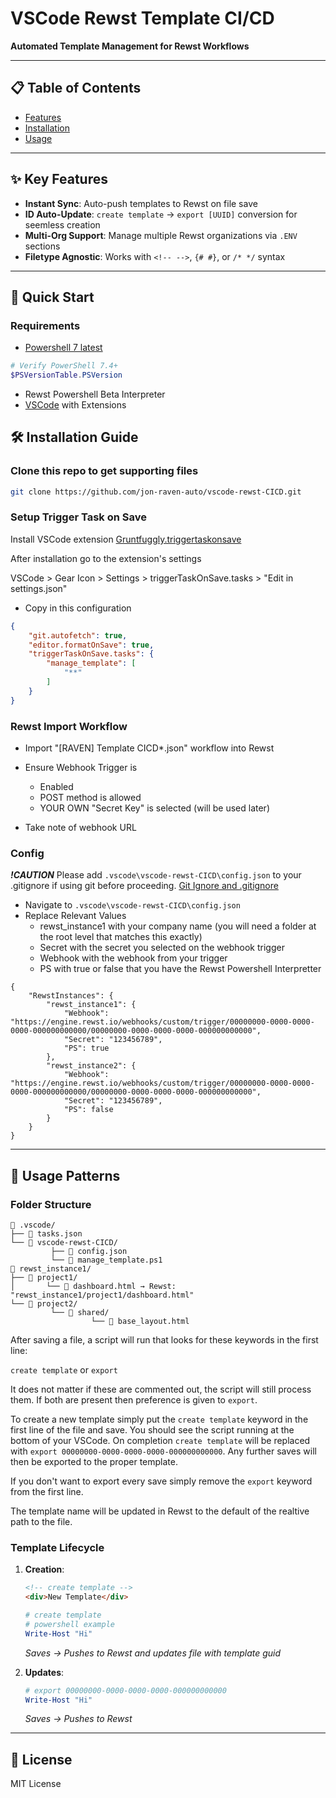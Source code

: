 # VSCode Rewst Template CI/CD  
**Automated Template Management for Rewst Workflows**  

---

## 📋 Table of Contents  
- [Features](#-key-features)  
- [Installation](#-installation-guide)  
- [Usage](#-usage-patterns) 

---

## ✨ Key Features  
- **Instant Sync**: Auto-push templates to Rewst on file save  
- **ID Auto-Update**: `create template` → `export [UUID]` conversion for seemless creation
- **Multi-Org Support**: Manage multiple Rewst organizations via `.ENV` sections  
- **Filetype Agnostic**: Works with `<!-- -->`, `{# #}`, or `/* */` syntax  

---

## 🚀 Quick Start  

### Requirements  
- [Powershell 7 latest](https://learn.microsoft.com/en-us/powershell/scripting/install/installing-powershell-on-windows?view=powershell-7.5)
```powershell
# Verify PowerShell 7.4+
$PSVersionTable.PSVersion
```
- Rewst Powershell Beta Interpreter
- [VSCode](https://code.visualstudio.com/) with Extensions


## 🛠️ Installation Guide  

### Clone this repo to get supporting files
   ```bash
   git clone https://github.com/jon-raven-auto/vscode-rewst-CICD.git
   ```  
### Setup Trigger Task on Save
Install VSCode extension [Gruntfuggly.triggertaskonsave](https://github.com/Gruntfuggly/triggertaskonsave)

After installation go to the extension's settings

VSCode > Gear Icon > Settings > triggerTaskOnSave.tasks > "Edit in settings.json"

- Copy in this configuration
```json
{
    "git.autofetch": true,
    "editor.formatOnSave": true,
    "triggerTaskOnSave.tasks": {
        "manage_template": [
            "**"
        ]
    }
}
```

### Rewst Import Workflow

- Import "\[RAVEN] Template CICD*.json" workflow into Rewst

- Ensure Webhook Trigger is
    - Enabled
    - POST method is allowed
    - YOUR OWN "Secret Key" is selected (will be used later)

- Take note of webhook URL

### Config
***!CAUTION***
Please add `.vscode\vscode-rewst-CICD\config.json` to your .gitignore if using git before proceeding. [Git Ignore and .gitignore](https://www.w3schools.com/git/git_ignore.asp)

- Navigate to `.vscode\vscode-rewst-CICD\config.json`
- Replace Relevant Values
	- rewst_instance1  with your company name (you will need a folder at the root level that matches this exactly)
    - Secret with the secret you selected on the webhook trigger
    - Webhook with the webhook from your trigger
    - PS with true or false that you have the Rewst Powershell Interpretter
	
```
{
    "RewstInstances": {
        "rewst_instance1": {
            "Webhook": "https://engine.rewst.io/webhooks/custom/trigger/00000000-0000-0000-0000-000000000000/00000000-0000-0000-0000-000000000000",
            "Secret": "123456789",
            "PS": true
        },
        "rewst_instance2": {
            "Webhook": "https://engine.rewst.io/webhooks/custom/trigger/00000000-0000-0000-0000-000000000000/00000000-0000-0000-0000-000000000000",
            "Secret": "123456789",
            "PS": false
        }
    }
}
```
---

## 🧩 Usage Patterns  

### Folder Structure  
```  
📁 .vscode/
├── 📄 tasks.json
└── 📁 vscode-rewst-CICD/  
         ├── 📄 config.json
         └── 📄 manage_template.ps1
📁 rewst_instance1/  
├── 📁 project1/  
│       └── 📄 dashboard.html → Rewst: "rewst_instance1/project1/dashboard.html"  
└── 📁 project2/  
         └── 📁 shared/  
                  └── 📄 base_layout.html
```

After saving a file, a script will run that looks for these keywords in the first line:

`create template` or `export`

It does not matter if these are commented out, the script will still process them. If both are present then preference is given to `export`.

To create a new template simply put the `create template` keyword in the first line of the file and save. You should see the script running at the bottom of your VSCode. On completion `create template` will be replaced with `export 00000000-0000-0000-0000-000000000000`. Any further saves will then be exported to the proper template.

If you don't want to export every save simply remove the `export` keyword from the first line.

The template name will be updated in Rewst to the default of the realtive path to the file.



### Template Lifecycle  
1. **Creation**:  
   ```html
   <!-- create template -->
   <div>New Template</div>
   ```  

    ```powershell
   # create template
   # powershell example
   Write-Host "Hi"
   ```  
   *Saves → Pushes to Rewst and updates file with template guid*  

2. **Updates**:  
   ```powershell
   # export 00000000-0000-0000-0000-000000000000 
   Write-Host "Hi"
   ```  
   *Saves → Pushes to Rewst*  


---

## 📜 License  
MIT License
